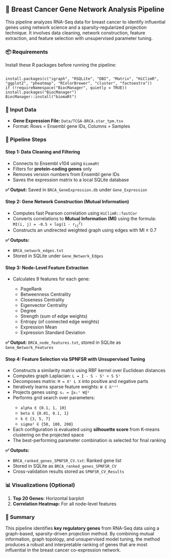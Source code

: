 <h2>🧬 Breast Cancer Gene Network Analysis Pipeline</h2>
<p>This pipeline analyzes RNA-Seq data for breast cancer to identify influential genes using network science and a sparsity-regularized projection technique. It involves data cleaning, network construction, feature extraction, and feature selection with unsupervised parameter tuning.</p>

<h3>📦 Requirements</h3>
<p>Install these R packages before running the pipeline:</p>
<pre><code>
install.packages(c("igraph", "RSQLite", "DBI", "Matrix", "HiClimR", "ggplot2", "pheatmap", "RColorBrewer", "cluster", "factoextra"))
if (!requireNamespace("BiocManager", quietly = TRUE)) install.packages("BiocManager")
BiocManager::install("biomaRt")
</code></pre>

<h3>📁 Input Data</h3>
<ul>
  <li><strong>Gene Expression File:</strong> <code>Data/TCGA-BRCA.star_tpm.tsv</code></li>
  <li>Format: Rows = Ensembl gene IDs, Columns = Samples</li>
</ul>

<h3>🔄 Pipeline Steps</h3>

<h4>Step 1: Data Cleaning and Filtering</h4>
<ul>
  <li>Connects to Ensembl v104 using <code>biomaRt</code></li>
  <li>Filters for <strong>protein-coding genes</strong> only</li>
  <li>Removes version numbers from Ensembl gene IDs</li>
  <li>Saves the expression matrix to a local SQLite database</li>
</ul>
<p><strong>✅ Output:</strong> Saved in <code>BRCA_GeneExpression.db</code> under <code>Gene_Expression</code></p>

<h4>Step 2: Gene Network Construction (Mutual Information)</h4>
<ul>
  <li>Computes fast Pearson correlation using <code>HiClimR::fastCor</code></li>
  <li>Converts correlations to <strong>Mutual Information (MI)</strong> using the formula:</li>
  <code>MI(i, j) = -0.5 × log(1 - r<sub>ij</sub><sup>2</sup>)</code>
  <li>Constructs an undirected weighted graph using edges with MI ≥ 0.7</li>
</ul>
<p><strong>✅ Outputs:</strong></p>
<ul>
  <li><code>BRCA_network_edges.txt</code></li>
  <li>Stored in SQLite under <code>Gene_Network_Edges</code></li>
</ul>

<h4>Step 3: Node-Level Feature Extraction</h4>
<ul>
  <li>Calculates 9 features for each gene:</li>
  <ul>
    <li>PageRank</li>
    <li>Betweenness Centrality</li>
    <li>Closeness Centrality</li>
    <li>Eigenvector Centrality</li>
    <li>Degree</li>
    <li>Strength (sum of edge weights)</li>
    <li>Entropy (of connected edge weights)</li>
    <li>Expression Mean</li>
    <li>Expression Standard Deviation</li>
  </ul>
</ul>
<p><strong>✅ Output:</strong> <code>BRCA_node_features.txt</code>, stored in SQLite as <code>Gene_Network_Features</code></p>

<h4>Step 4: Feature Selection via SPNFSR with Unsupervised Tuning</h4>
<ul>
  <li>Constructs a similarity matrix using RBF kernel over Euclidean distances</li>
<li>Computes graph Laplacian: <code>L = I - S - Sᵗ + S Sᵗ</code></li>
<li>Decomposes matrix: <code>M = Xᵗ L X</code> into positive and negative parts</li>
<li>Iteratively learns sparse feature weights: <code>W ∈ ℝⁿˣ¹</code></li>
<li>Projects genes using: <code>sᵢ = ‖xᵢᵗ W‖²</code></li>
<li>Performs grid search over parameters:</li>
<ul>
  <li><code>alpha ∈ {0.1, 1, 10}</code></li>
  <li><code>beta ∈ {0.01, 0.1, 1}</code></li>
  <li><code>k ∈ {3, 5, 7}</code></li>
  <li><code>sigma² ∈ {50, 100, 200}</code></li>
</ul>

  <li>Each configuration is evaluated using <strong>silhouette score</strong> from K-means clustering on the projected space</li>
  <li>The best-performing parameter combination is selected for final ranking</li>
</ul>
<p><strong>✅ Outputs:</strong></p>
<ul>
  <li><code>BRCA_ranked_genes_SPNFSR_CV.txt</code>: Ranked gene list</li>
  <li>Stored in SQLite as <code>BRCA_ranked_genes_SPNFSR_CV</code></li>
  <li>Cross-validation results stored as <code>SPNFSR_CV_Results</code></li>
</ul>

<h3>📊 Visualizations (Optional)</h3>
<ol>
  <li><strong>Top 20 Genes:</strong> Horizontal barplot</li>
  <li><strong>Correlation Heatmap:</strong> For all node-level features</li>
</ol>

<h3>📌 Summary</h3>
<p>
  This pipeline identifies <strong>key regulatory genes</strong> from RNA-Seq data using a graph-based, sparsity-driven projection method. By combining mutual information, graph topology, and unsupervised model tuning, the method produces a robust and interpretable ranking of genes that are most influential in the breast cancer co-expression network.
</p>
